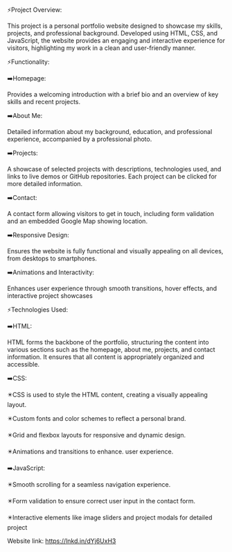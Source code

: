 ⚡️Project Overview:

 This project is a personal portfolio website designed to showcase my skills, projects, and professional background. Developed using HTML, CSS, and JavaScript, the website provides an engaging and interactive experience for visitors, highlighting my work in a clean and user-friendly manner.


⚡️Functionality:

➡️Homepage: 

Provides a welcoming introduction with a brief bio and an overview of key skills and recent projects.

➡️About Me:

 Detailed information about my background, education, and professional experience, accompanied by a professional photo.

➡️Projects:
 
A showcase of selected projects with descriptions, technologies used, and links to live demos or GitHub repositories. Each project can be clicked for more detailed information.

➡️Contact: 

A contact form allowing visitors to get in touch, including form validation and an embedded Google Map showing location.

➡️Responsive Design:

 Ensures the website is fully functional and visually appealing on all devices, from desktops to smartphones.

➡️Animations and Interactivity:

Enhances user experience through smooth transitions, hover effects, and interactive project showcases

⚡️Technologies Used:

➡️HTML: 

HTML forms the backbone of the portfolio, structuring the content into various sections such as the homepage, about me, projects, and contact information. It ensures that all content is appropriately organized and accessible.

➡️CSS: 

 ✴️CSS is used to style the HTML content, creating a visually appealing layout.

 ✴️Custom fonts and color schemes to reflect a personal brand.

 ✴️Grid and flexbox layouts for responsive and dynamic design.

 ✴️Animations and transitions to enhance. user experience.

➡️JavaScript​:

 ✴️Smooth scrolling for a seamless navigation experience.

 ✴️Form validation to ensure correct user input in the contact form.

 ✴️Interactive elements like image sliders and project modals for detailed project 

Website link: https://lnkd.in/dYj6UxH3
